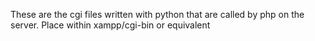 These are the cgi files written with python that are called by php on the server. Place within xampp/cgi-bin or equivalent
